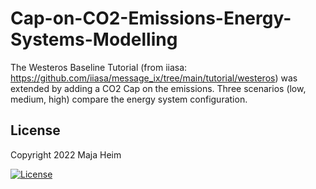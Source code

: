 # Cap-on-CO2-Emissions-Energy-Systems-Modelling
The Westeros Baseline Tutorial (from iiasa: https://github.com/iiasa/message_ix/tree/main/tutorial/westeros) was extended by adding a CO2 Cap on the emissions. Three scenarios (low, medium, high) compare the energy system configuration. 


## License
Copyright 2022 Maja Heim

 [![License](https://img.shields.io/badge/License-Apache_2.0-blue.svg)](https://opensource.org/licenses/Apache-2.0)
